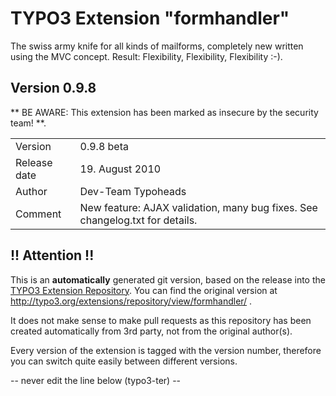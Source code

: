 # TYPO3 Extension "formhandler"
The swiss army knife for all kinds of mailforms, completely new written using the MVC concept. Result: Flexibility, Flexibility, Flexibility  :-).

## Version 0.9.8
** BE AWARE: This extension has been marked as insecure by the security team! **.



<table>
	<tr><td>Version</td><td>0.9.8 beta</td></tr>
	<tr><td>Release date</td><td>19. August 2010</td></tr>
	<tr><td>Author</td><td>Dev-Team Typoheads</td></tr>
	<tr><td>Comment</td><td>New feature: AJAX validation, many bug fixes. See changelog.txt for details.</td></tr>
</table>

## !! Attention !!
This is an **automatically** generated git version, based on the release into the [TYPO3 Extension Repository](http://www.typo3.org/extensions/).
You can find the original version at http://typo3.org/extensions/repository/view/formhandler/ .

It does not make sense to make pull requests as this repository has been created automatically from 3rd party, not from the original author(s).

Every version of the extension is tagged with the version number, therefore you can switch quite easily between different versions.


-- never edit the line below (typo3-ter) --